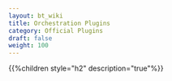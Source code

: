 ```yaml
---
layout: bt_wiki
title: Orchestration Plugins
category: Official Plugins
draft: false
weight: 100
---
```


{{%children style="h2" description="true"%}}